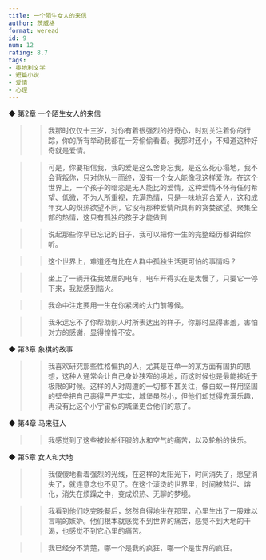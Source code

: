```yaml
---
title: 一个陌生女人的来信
author: 茨威格
format: weread
id: 9
num: 12
rating: 8.7
tags:
- 奥地利文学
- 短篇小说
- 爱情
- 心理
---
```


◆ 第2章 一个陌生女人的来信

>> 我那时仅仅十三岁，对你有着很强烈的好奇心，时刻关注着你的行踪，你的所有举动我都在一旁偷偷看着。我那时还小，不知道这种好奇就是爱情。

>> 可是，你要相信我，我的爱是这么舍身忘我，是这么死心塌地，我不会背叛你，只对你从一而终，没有一个女人能像我这样爱你。在这个世界上，一个孩子的暗恋是无人能比的爱情，这种爱情不怀有任何希望、低微，不为人所重视，充满热情，只是一味地迎合爱人，这和成年女人的炽热欲望不同，它没有那种爱情所具有的贪婪欲望。聚集全部的热情，这只有孤独的孩子才能做到

>> 说起那些你早已忘记的日子，我可以把你一生的完整经历都讲给你听。

>> 这个世界上，难道还有比在人群中孤独生活更可怕的事情吗？

>> 坐上了一辆开往我故居的电车，电车开得实在是太慢了，只要它一停下来，我就感到恼火。

>> 我命中注定要用一生在你紧闭的大门前等候。

>> 我永远忘不了你帮助别人时所表达出的样子，你那时显得害羞，害怕对方的感谢，显得惶惶不安。


◆ 第3章 象棋的故事

>> 我喜欢研究那些性格偏执的人，尤其是在单一的某方面有固执的思想，这种人通常会让自己身处狭窄的境地，而这时候也是最能接近于极限的时候。这样的人对周遭的一切都不甚关注，像白蚁一样用坚固的壁垒把自己裹得严严实实，城堡虽然小，但他们却觉得充满乐趣，再没有比这个小宇宙似的城堡更合他们的意了。


◆ 第4章 马来狂人

>> 我感觉到了这些被轮船征服的水和空气的痛苦，以及轮船的快乐。


◆ 第5章 女人和大地

>> 我傻傻地看着强烈的光线，在这样的太阳光下，时间消失了，愿望消失了，就连意念也不见了。在这个滚烫的世界里，时间被熬烂、熔化，消失在烦躁之中，变成炽热、无聊的梦境。

>> 我看到他们吃完晚餐后，悠然自得地坐在那里，心里生出了一股难以言喻的嫉妒。他们根本就感觉不到世界的痛苦，感觉不到大地的干渴，也感觉不到它心里的痛苦。

>> 我已经分不清楚，哪一个是我的疯狂，哪一个是世界的疯狂。

